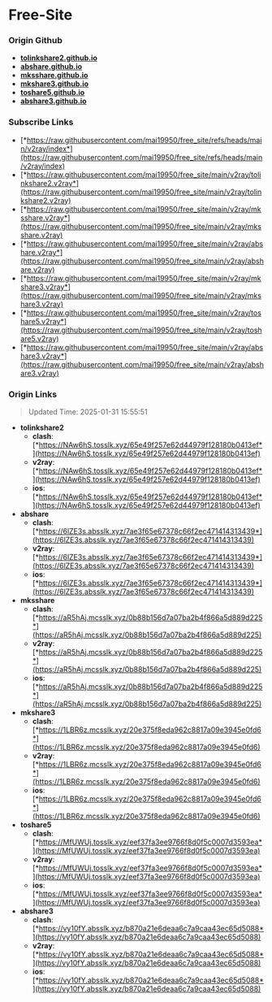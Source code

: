 # Free-Site

### Origin Github

- [**tolinkshare2.github.io**](https://github.com/tolinkshare2/tolinkshare2.github.io)
- [**abshare.github.io**](https://github.com/abshare/abshare.github.io)
- [**mksshare.github.io**](https://github.com/mksshare/mksshare.github.io)
- [**mkshare3.github.io**](https://github.com/mkshare3/mkshare3.github.io)
- [**toshare5.github.io**](https://github.com/toshare5/toshare5.github.io)
- [**abshare3.github.io**](https://github.com/abshare3/abshare3.github.io)

### Subscribe Links

- [*https://raw.githubusercontent.com/mai19950/free_site/refs/heads/main/v2ray/index*](https://raw.githubusercontent.com/mai19950/free_site/refs/heads/main/v2ray/index)
- [*https://raw.githubusercontent.com/mai19950/free_site/main/v2ray/tolinkshare2.v2ray*](https://raw.githubusercontent.com/mai19950/free_site/main/v2ray/tolinkshare2.v2ray)
- [*https://raw.githubusercontent.com/mai19950/free_site/main/v2ray/mksshare.v2ray*](https://raw.githubusercontent.com/mai19950/free_site/main/v2ray/mksshare.v2ray)
- [*https://raw.githubusercontent.com/mai19950/free_site/main/v2ray/abshare.v2ray*](https://raw.githubusercontent.com/mai19950/free_site/main/v2ray/abshare.v2ray)
- [*https://raw.githubusercontent.com/mai19950/free_site/main/v2ray/mkshare3.v2ray*](https://raw.githubusercontent.com/mai19950/free_site/main/v2ray/mkshare3.v2ray)
- [*https://raw.githubusercontent.com/mai19950/free_site/main/v2ray/toshare5.v2ray*](https://raw.githubusercontent.com/mai19950/free_site/main/v2ray/toshare5.v2ray)
- [*https://raw.githubusercontent.com/mai19950/free_site/main/v2ray/abshare3.v2ray*](https://raw.githubusercontent.com/mai19950/free_site/main/v2ray/abshare3.v2ray)

### Origin Links

> Updated Time: 2025-01-31 15:55:51

- **tolinkshare2**
  - **clash**: [*https://NAw6hS.tosslk.xyz/65e49f257e62d44979f128180b0413ef*](https://NAw6hS.tosslk.xyz/65e49f257e62d44979f128180b0413ef)
  - **v2ray**: [*https://NAw6hS.tosslk.xyz/65e49f257e62d44979f128180b0413ef*](https://NAw6hS.tosslk.xyz/65e49f257e62d44979f128180b0413ef)
  - **ios**: [*https://NAw6hS.tosslk.xyz/65e49f257e62d44979f128180b0413ef*](https://NAw6hS.tosslk.xyz/65e49f257e62d44979f128180b0413ef)
- **abshare**
  - **clash**: [*https://6lZE3s.absslk.xyz/7ae3f65e67378c66f2ec471414313439*](https://6lZE3s.absslk.xyz/7ae3f65e67378c66f2ec471414313439)
  - **v2ray**: [*https://6lZE3s.absslk.xyz/7ae3f65e67378c66f2ec471414313439*](https://6lZE3s.absslk.xyz/7ae3f65e67378c66f2ec471414313439)
  - **ios**: [*https://6lZE3s.absslk.xyz/7ae3f65e67378c66f2ec471414313439*](https://6lZE3s.absslk.xyz/7ae3f65e67378c66f2ec471414313439)
- **mksshare**
  - **clash**: [*https://aR5hAj.mcsslk.xyz/0b88b156d7a07ba2b4f866a5d889d225*](https://aR5hAj.mcsslk.xyz/0b88b156d7a07ba2b4f866a5d889d225)
  - **v2ray**: [*https://aR5hAj.mcsslk.xyz/0b88b156d7a07ba2b4f866a5d889d225*](https://aR5hAj.mcsslk.xyz/0b88b156d7a07ba2b4f866a5d889d225)
  - **ios**: [*https://aR5hAj.mcsslk.xyz/0b88b156d7a07ba2b4f866a5d889d225*](https://aR5hAj.mcsslk.xyz/0b88b156d7a07ba2b4f866a5d889d225)
- **mkshare3**
  - **clash**: [*https://1LBR6z.mcsslk.xyz/20e375f8eda962c8817a09e3945e0fd6*](https://1LBR6z.mcsslk.xyz/20e375f8eda962c8817a09e3945e0fd6)
  - **v2ray**: [*https://1LBR6z.mcsslk.xyz/20e375f8eda962c8817a09e3945e0fd6*](https://1LBR6z.mcsslk.xyz/20e375f8eda962c8817a09e3945e0fd6)
  - **ios**: [*https://1LBR6z.mcsslk.xyz/20e375f8eda962c8817a09e3945e0fd6*](https://1LBR6z.mcsslk.xyz/20e375f8eda962c8817a09e3945e0fd6)
- **toshare5**
  - **clash**: [*https://MfUWUj.tosslk.xyz/eef37fa3ee9766f8d0f5c0007d3593ea*](https://MfUWUj.tosslk.xyz/eef37fa3ee9766f8d0f5c0007d3593ea)
  - **v2ray**: [*https://MfUWUj.tosslk.xyz/eef37fa3ee9766f8d0f5c0007d3593ea*](https://MfUWUj.tosslk.xyz/eef37fa3ee9766f8d0f5c0007d3593ea)
  - **ios**: [*https://MfUWUj.tosslk.xyz/eef37fa3ee9766f8d0f5c0007d3593ea*](https://MfUWUj.tosslk.xyz/eef37fa3ee9766f8d0f5c0007d3593ea)
- **abshare3**
  - **clash**: [*https://vy10fY.absslk.xyz/b870a21e6deaa6c7a9caa43ec65d5088*](https://vy10fY.absslk.xyz/b870a21e6deaa6c7a9caa43ec65d5088)
  - **v2ray**: [*https://vy10fY.absslk.xyz/b870a21e6deaa6c7a9caa43ec65d5088*](https://vy10fY.absslk.xyz/b870a21e6deaa6c7a9caa43ec65d5088)
  - **ios**: [*https://vy10fY.absslk.xyz/b870a21e6deaa6c7a9caa43ec65d5088*](https://vy10fY.absslk.xyz/b870a21e6deaa6c7a9caa43ec65d5088)
